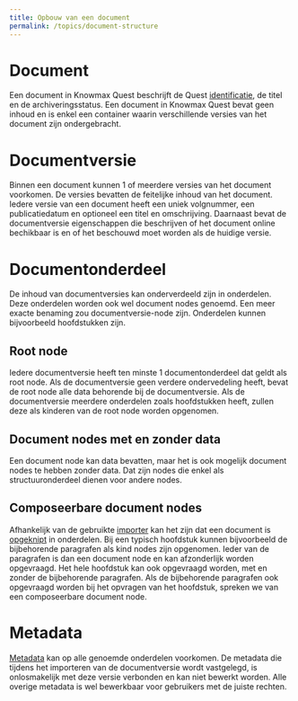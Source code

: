 ```yaml
---
title: Opbouw van een document
permalink: /topics/document-structure
---
```


# Document
Een document in Knowmax Quest beschrijft de Quest [identificatie](/concepts/quest-id), de titel en de archiveringsstatus. Een document in Knowmax Quest bevat geen inhoud en is enkel een container waarin verschillende versies van het document zijn ondergebracht.

# Documentversie
Binnen een document kunnen 1 of meerdere versies van het document voorkomen. De versies bevatten de feitelijke inhoud van het document. Iedere versie van een document heeft een uniek volgnummer, een publicatiedatum en optioneel een titel en omschrijving. Daarnaast bevat de documentversie eigenschappen die beschrijven of het document online bechikbaar is en of het beschouwd moet worden als de huidige versie.

# Documentonderdeel
De inhoud van documentversies kan onderverdeeld zijn in onderdelen. Deze onderdelen worden ook wel document nodes genoemd. Een meer exacte benaming zou documentversie-node zijn. Onderdelen kunnen bijvoorbeeld hoofdstukken zijn.

## Root node
Iedere documentversie heeft ten minste 1 documentonderdeel dat geldt als root node. Als de documentversie geen verdere ondervedeling heeft, bevat de root node alle data behorende bij de documentversie. Als de documentversie meerdere onderdelen zoals hoofdstukken heeft, zullen deze als kinderen van de root node worden opgenomen. 

## Document nodes met en zonder data
Een document node kan data bevatten, maar het is ook mogelijk document nodes te hebben zonder data. Dat zijn nodes die enkel als structuuronderdeel dienen voor andere nodes.

## Composeerbare document nodes
Afhankelijk van de gebruikte [importer](/concepts/importers) kan het zijn dat een document is [opgeknipt](/concepts/composition) in onderdelen. Bij een typisch hoofdstuk kunnen bijvoorbeeld de bijbehorende paragrafen als kind nodes zijn opgenomen. Ieder van de paragrafen is dan een document node en kan afzonderlijk worden opgevraagd. Het hele hoofdstuk kan ook opgevraagd worden, met en zonder de bijbehorende paragrafen. Als de bijbehorende paragrafen ook opgevraagd worden bij het opvragen van het hoofdstuk, spreken we van een composeerbare document node.

# Metadata
[Metadata](/concepts/metadata) kan op alle genoemde onderdelen voorkomen. De metadata die tijdens het importeren van de documentversie wordt vastgelegd, is onlosmakelijk met deze versie verbonden en kan niet bewerkt worden. Alle overige metadata is wel bewerkbaar voor gebruikers met de juiste rechten.